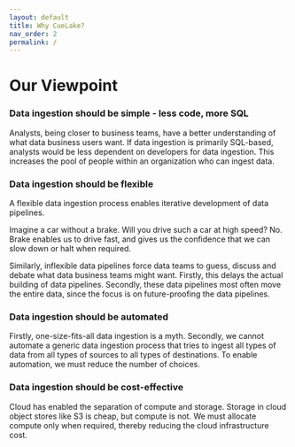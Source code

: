 ```yaml
---
layout: default
title: Why CueLake?
nav_order: 2
permalink: /
---
```


# Our Viewpoint
### Data ingestion should be simple - less code, more SQL
Analysts, being closer to business teams, have a better understanding of what data business users want. If data ingestion is primarily SQL-based, analysts would be less dependent on developers for data ingestion. This increases the pool of people within an organization who can ingest data.

### Data ingestion should be flexible
A flexible data ingestion process enables iterative development of data pipelines.

Imagine a car without a brake. Will you drive such a car at high speed? No. Brake enables us to drive fast, and gives us the confidence that we can slow down or halt when required.

Similarly, inflexible data pipelines force data teams to guess, discuss and debate what data business teams might want. Firstly, this delays the actual building of data pipelines. Secondly, these data pipelines most often move the entire data, since the focus is on future-proofing the data pipelines.

### Data ingestion should be automated
Firstly, one-size-fits-all data ingestion is a myth. Secondly, we cannot automate a generic data ingestion process that tries to ingest all types of data from all types of sources to all types of destinations. To enable automation, we must reduce the number of choices. 

### Data ingestion should be cost-effective
Cloud has enabled the separation of compute and storage. Storage in cloud object stores like S3 is cheap, but compute is not. We must allocate compute only when required, thereby reducing the cloud infrastructure cost.

